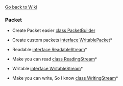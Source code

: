 [Go back to Wiki](/wiki.md)
<br>
### Packet
- Create Packet easier [class PacketBuilder](/packet/PacketBuilder.md)
- Create custom packets [interface WritablePacket](/packet/WritablePacket.md)*

- Readable [interface ReadableStream](/packet/ReadableStream.md)*
- Make you can read [class ReadingStream](/packet/ReadingStream.md)*
- Writable [interface WritableStream](/packet/WritableStream.md)*
- Make you can write, So I know [class WritingStream](/packet/WritingStream.md)*
